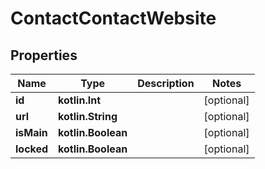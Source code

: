 
# ContactContactWebsite

## Properties
Name | Type | Description | Notes
------------ | ------------- | ------------- | -------------
**id** | **kotlin.Int** |  |  [optional]
**url** | **kotlin.String** |  |  [optional]
**isMain** | **kotlin.Boolean** |  |  [optional]
**locked** | **kotlin.Boolean** |  |  [optional]



